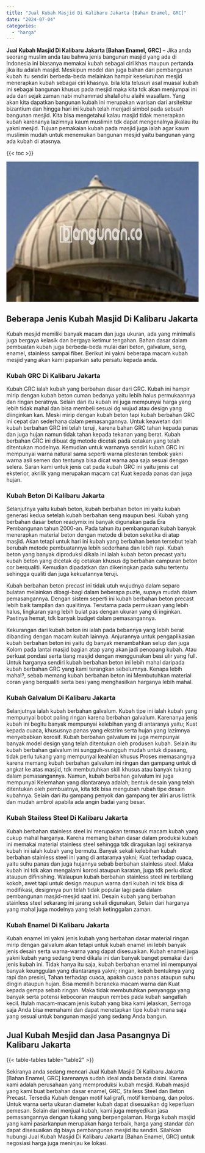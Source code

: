 ```yaml
---
title: "Jual Kubah Masjid Di Kalibaru Jakarta [Bahan Enamel, GRC]"
date: "2024-07-04"
categories: 
  - "harga"
---
```


**Jual Kubah Masjid Di Kalibaru Jakarta \[Bahan Enamel, GRC\]** – Jika anda seorang muslim anda tau bahwa jenis bangunan masjid yang ada di Indonesia ini biasanya memakai kubah sebagai ciri khas maupun pertanda jika itu adalah masjid. Meskipun model dan juga bahan dari pembangunan kubah itu sendiri berbeda-beda melainkan hampir keseluruhan mesjid menerapkan kubah sebagai ciri khasnya. bila kita telusuri asal muasal kubah ini sebagai bangunan khusus pada mesjid maka kita tdk akan menjumpai ini ada dari sejak zaman nabi muhammad shalallohu alaihi wasallam. Yang akan kita dapatkan bangunan kubah ini merupakan warisan dari arsitektur bizantium dan hingga hari ini kubah telah menjadi simbol pada sebuah bangunan mesjid. Kita bisa mengetahui kalau masjid tidak menerapkan kubah karenanya lazimnya kaum muslimin tdk dapat mengenalnya jikalau itu yakni mesjid. Tujuan pemakaian kubah pada masjid juga ialah agar kaum muslimin mudah untuk menemukan bangunan mesjid yaitu bangunan yang ada kubah di atasnya.

{{< toc >}}

![Jual Kubah Masjid Di Kalibaru Jakarta [Bahan Enamel, GRC]](/images/jual-kubah-masjid-16.png)

## Beberapa Jenis Kubah Masjid Di Kalibaru Jakarta

Kubah mesjid memiliki banyak macam dan juga ukuran, ada yang minimalis juga bergaya kelasik dan bergaya ketimur tengahan. Bahan dasar dalam pembuatan kubah juga berbeda-beda mulai dari beton, galvalum, seng, enamel, stainless sampai fiber. Berikut ini yakni beberapa macam kubah mesjid yang akan kami paparkan satu persatu kepada anda.

### Kubah GRC Di Kalibaru Jakarta

Kubah GRC ialah kubah yang berbahan dasar dari GRC. Kubah ini hampir mirip dengan kubah beton cuman bedanya yaitu lebih halus permukaannya dan ringan beratnya. Selain dari itu kubah ini juga mempunyai harga yang lebih tidak mahal dan bisa membeli sesuai dg wujud atau design yang diinginkan kan. Meski mirip dengan kubah beton tapi kubah berbahan GRC ini cepat dan sederhana dalam pemasangannya. Untuk keawetan dari kubah berbahan GRC ini telah teruji, karena bahan GRC tahan kepada panas dan juga hujan namun tidak tahan kepada tekanan yang berat. Kubah berbahan GRC ini dibuat dg metode dicetak pada cetakan yang telah ditentukan modelnya. Kemudian untuk warnanya sendiri kubah GRC ini mempunyai warna natural sama seperti warna plesteran tembok yakni warna asli semen dan tentunya bisa dicat warna apa saja sesuai dengan selera. Saran kami untuk jenis cat pada kubah GRC ini yaitu jenis cat eksterior, akrilik yang merupakan macam cat Kuat kepada panas dan juga hujan.

### Kubah Beton Di Kalibaru Jakarta

Selanjutnya yaitu kubah beton, kubah berbahan beton ini yaitu kubah generasi kedua setelah kubah berbahan seng maupun besi. Kubah yang berbahan dasar beton readymix ini banyak digunakan pada Era Pembangunan tahun 2000-an. Pada tahun itu pembangunan kubah banyak menerapkan material beton dengan metode di beton seketika di atap masjid. Akan tetapi untuk hari ini kubah yang berbahan beton tersebut telah berubah metode pembuatannya lebih sederhana dan lebih rapi. Kubah beton yang banyak diproduksi dikala ini ialah kubah beton precast yaitu kubah beton yang dicetak dg cetakan khusus dg berbahan campuran beton cor berqualiti. Kemudian dipadatkan dan dikeringkan pada suhu tertentu sehingga qualiti dan juga kekuatannya teruji.

Kubah berbahan beton precast ini tidak utuh wujudnya dalam separo bulatan melainkan dibagi-bagi dalam beberapa puzle, supaya mudah dalam pemasangannya. Dengan sistem seperti ini kubah berbahan beton precast lebih baik tampilan dan qualitinya. Terutama pada permukaan yang lebih halus, lingkaran yang lebih bulat pas dengan ukuran yang di inginkan. Pastinya hemat, tdk banyak budget dalam pemasangannya.

Kekurangan dari kubah beton ini ialah pada bebannya yang lebih berat dibanding dengan macam kubah lainnya. Anjurannya untuk pengaplikasian kubah berbahan beton ini yaitu dg banyak menambahkan selup dan juga Kolom pada lantai masjid bagian atap yang akan jadi penopang kubah. Atau perkuat pondasi serta tiang masjid dengan menggunakan besi ulir yang full. Untuk harganya sendiri kubah berbahan beton ini lebih mahal daripada kubah berbahan GRC yang kami terangkan sebelumnya. Kenapa lebih mahal?, sebab memang kubah berbahan beton ini Membutuhkan material coran yang berqualiti serta besi yang menghasilkan harganya lebih mahal.

### Kubah Galvalum Di Kalibaru Jakarta

Selanjutnya ialah kubah berbahan galvalum. Kubah tipe ini ialah kubah yang mempunyai bobot paling ringan karena berbahan galvalum. Karenanya jenis kubah ini begitu banyak mempunyai kelebihan yang di antaranya yaitu; Kuat kepada cuaca, khususnya panas yang ekstrim serta hujan yang lazimnya menyebabkan korosif. Kubah berbahan galvalum ini juga mempunyai banyak model design yang telah ditentukan oleh produsen kubah. Selain itu kubah berbahan galvalum ini sungguh-sungguh mudah untuk dipasang, tidak perlu tukang yang mempunyai keahlian khusus Proses memasangnya karena memang kubah berbahan galvalum ini ringan dan gampang untuk di angkat ke atas masjid, tdk membutuhkan skill khusus atau banyak tukang dalam pemasangannya. Namun, kubah berbahan galvalum ini juga mempunyai Kelemahan yang diantaranya adalah; bentuk desain yang telah ditentukan oleh pembuatnya, kita tdk bisa mengubah rubah tipe desain kubahnya. Selain dari itu gampang penyok dan gampang ter aliri arus listrik dan mudah ambrol apabila ada angin badai yang besar.

### Kubah Stailess Steel Di Kalibaru Jakarta

Kubah berbahan stainless steel ini merupakan termasuk macam kubah yang cukup mahal harganya. Karena memang bahan dasar dalam produksi kubah ini memakai material stainless steel sehingga tdk diragukan lagi sekiranya kubah ini ialah kubah yang bermutu. Banyak sekali kelebihan kubah berbahan stainless steel ini yang di antaranya yakni; Kuat terhadap cuaca, yaitu suhu panas dan juga hujannya sebab berbahan stainless steel. Maka kubah ini tdk akan mengalami korosi ataupun karatan, juga tdk perlu dicat ataupun difinishing. Walaupun kubah berbahan stainless steel ini terbilang kokoh, awet tapi untuk design maupun warna dari kubah ini tdk bisa di modifikasi, designnya pun telah tidak popular lagi pada dalam pembangunan masjid-mesjid saat ini. Desain kubah yang berbahan stainless steel sekarang ini jarang sekali digunakan, Selain dari harganya yang mahal juga modelnya yang telah ketinggalan zaman.

### Kubah Enamel Di Kalibaru Jakarta

Kubah enamel ini yakni jenis kubah yang berbahan dasar material ringan mirip dengan galvalum akan tetapi untuk kubah enamel ini lebih banyak jenis desain serta warna-warna yang dapat disesuaikan. Kubah enamel juga yakni kubah yang sedang trend dikala ini dan banyak banget pemakai dari jenis kubah ini. Tidak hanya itu saja, kubah berbahan enamel ini mempunyai banyak keunggulan yang diantaranya yakni; ringan, kokoh bentuknya yang rapi dan presisi, Tahan terhadap cuaca, apakah cuaca panas ataupun suhu dingin ataupun hujan. Bisa memilih beraneka macam warna dan Kuat kepada gempa sebab ringan. Maka tidak membutuhkan penyangga yang banyak serta potensi kebocoran maupun rembes pada kubah sangatlah kecil. Itulah macam-macam jenis kubah yang bisa kami jelaskan, Semoga saja Anda bisa memahami dan dapat menetapkan tipe kubah mana saja yang sesuai untuk bangunan masjid yang sedang Anda bangun.

## Jual Kubah Mesjid dan Jasa Pasangnya Di Kalibaru Jakarta

{{< table-tables table="table2" >}}

Sekiranya anda sedang mencari Jual Kubah Masjid Di Kalibaru Jakarta \[Bahan Enamel, GRC\] karenanya sudah ideal anda berada disini. Karena kami adalah perusahaan yang memproduksi kubah mesjid. Kubah masjid yang kami buat berbahan dasar enamel, GRC, Stailess Steel dan Beton Precast. Tersedia Kubah dengan motif kaligrafi, motif kembang, dan polos. Untuk warna serta ukuran diameter kubah dapat disesuaikan dg keperluan pemesan. Selain dari menjual kubah, kami juga menyedikan jasa pemasangannya dengan tukang yang berpengalaman. Harga kubah masjid yang kami pasarkanpun merupakan harga terbaik, harga yang standar dan dapat disesuaikan dg biaya pembangunan mesjid itu sendiri. Silahkan hubungi Jual Kubah Masjid Di Kalibaru Jakarta \[Bahan Enamel, GRC\] untuk negosiasi harga juga meninjau ke lokasi.
